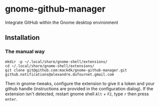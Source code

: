 # gnome-github-manager
Integrate GitHub within the Gnome desktop environment

## Installation

### The manual way

```
mkdir -p ~/.local/share/gnome-shell/extensions/
cd ~/.local/share/gnome-shell/extensions/
git clone git@github.com:mackdk/gnome-github-manager.git github.notifications@alexandre.dufournet.gmail.com
```

Then in gnome-tweaks, configure the extension to give it a token and your github handle (instructions are provided in the configuration dialog).
If the extension isn't detected, restart gnome shell `Alt` + `F2`, type `r` then press `enter`.


